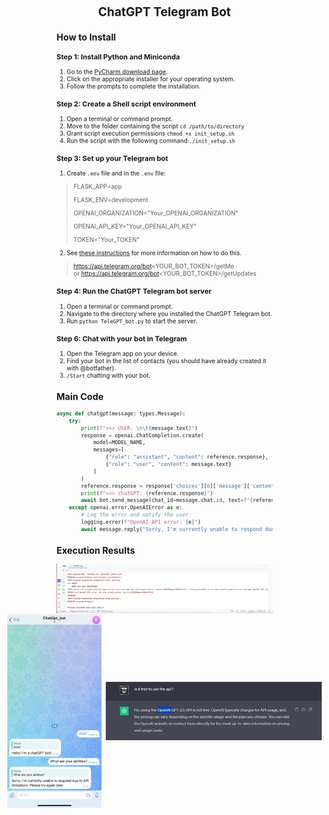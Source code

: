 # <div align="center"> ChatGPT Telegram Bot

## How to Install

### Step 1: Install Python and Miniconda

1. Go to the [PyCharm download page](https://www.jetbrains.com/ko-kr/pycharm/download/?section=mac).
3. Click on the appropriate installer for your operating system.
3. Follow the prompts to complete the installation.

### Step 2: Create a Shell script environment

1. Open a terminal or command prompt.
2. Move to the folder containing the script `cd /path/to/directory`
3. Grant script execution permissions `chmod +x init_setup.sh`
4. Run the script with the following command:`./init_setup.sh`


### Step 3: Set up your Telegram bot

1. Create `.env` file and in the `.env` file:
> FLASK_APP=app 
> 
> FLASK_ENV=development
> 
> OPENAI_ORGANIZATION="Your_OPENAI_ORGANIZATION"
> 
> OPENAI_API_KEY="Your_OPENAI_API_KEY"
> 
> TOKEN="Your_TOKEN"
2. See [these instructions](https://core.telegram.org/bots/tutorial#obtain-your-bot-token) for more information on how to do this.
> https://api.telegram.org/bot<YOUR_BOT_TOKEN>/getMe  
or
> https://api.telegram.org/bot<YOUR_BOT_TOKEN>/getUpdates
 
### Step 4: Run the ChatGPT Telegram bot server
1. Open a terminal or command prompt.
2. Navigate to the directory where you installed the ChatGPT Telegram bot.
3. Run `python TeleGPT_bot.py` to start the server.

### Step 6: Chat with your bot in Telegram

1. Open the Telegram app on your device.
2. Find your bot in the list of contacts (you should have already created it with @botfather).
3. `/Start` chatting with your bot.

## Main Code
```python
async def chatgpt(message: types.Message):
    try:
        print(f">>> USER: \n\t{message.text}")
        response = openai.ChatCompletion.create(
            model=MODEL_NAME,
            messages=[
                {"role": "assistant", "content": reference.response},
                {"role": "user", "content": message.text}
            ]
        )
        reference.response = response['choices'][0]['message']['content']
        print(f">>> chatGPT: {reference.response}")
        await bot.send_message(chat_id=message.chat.id, text=f"{reference.response}")
    except openai.error.OpenAIError as e:
        # Log the error and notify the user
        logging.error(f"OpenAI API error: {e}")
        await message.reply("Sorry, I'm currently unable to respond due to API limitations. Please try again later.")
```
## Execution Results
<a href="#" target="_blank">
  <img src="image/Run code.png" width="1200"/>
 <div style="display: flex; align-items: center; justify-content: center;">
    <img src="image/ChatGPT_TeleBot.jpg" width="220" style="margin-right: 10px;" />
    <img src="image/API not supported.webp" width="780"/>
</div>


